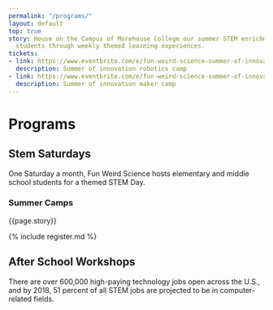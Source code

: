 ```yaml
---
permalink: "/programs/"
layout: default
top: true
story: House on the Campus of Morehouse College our summer STEM enrichment camp engages
  students through weekly themed learning experiences.
tickets:
- link: https://www.eventbrite.com/e/fun-weird-science-summer-of-innovation-robotics-camp-tickets-34178810743
  description: Summer of innovation robotics camp
- link: https://www.eventbrite.com/e/fun-weird-science-summer-of-innovation-maker-camp-tickets-34030108972?aff=erelpanelorg
  description: Summer of innovation maker camp
---
```


<div class = 'fulls workshops'>
  <div class = 'flex-in overlay'>
    <div class = 'tripple'>
      <h1>Programs</h1>
    </div>
  </div>
</div>
<div class = 'bright flex-in'>
  <div class = 'child tripple'>
    <h2><span id = 'stemsaturdays'>Stem Saturdays</span></h2>
    <p class = 'center'>One Saturday a month, Fun Weird Science hosts elementary and middle school students for a themed STEM Day.</p>
  </div>
</div>
<div class = 'dull flex-in'>
  <div class = 'child tripple'>
    <h3 id = 'camps'>Summer Camps</h3>
    <p>{{page.story}}</p>
    {% include register.md %}
  </div>
</div>
<div class = 'bright flex-in'>
  <div class = 'tripple'>
    <h2 id = 'after'>After School Workshops</h2>
    <p></p>
  </div>
  <div class = 'banner'>
    <p>There are over 600,000 high-paying technology jobs open across the U.S., and by 2018, 51 percent of all STEM jobs are projected to be in computer-related fields.</p>
  </div>
</div>
